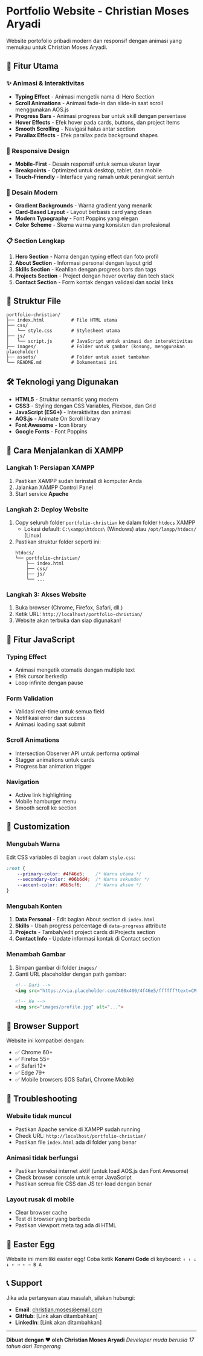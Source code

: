 # Portfolio Website - Christian Moses Aryadi

Website portofolio pribadi modern dan responsif dengan animasi yang memukau untuk Christian Moses Aryadi.

## 🚀 Fitur Utama

### ✨ Animasi & Interaktivitas
- **Typing Effect** - Animasi mengetik nama di Hero Section
- **Scroll Animations** - Animasi fade-in dan slide-in saat scroll menggunakan AOS.js
- **Progress Bars** - Animasi progress bar untuk skill dengan persentase
- **Hover Effects** - Efek hover pada cards, buttons, dan project items
- **Smooth Scrolling** - Navigasi halus antar section
- **Parallax Effects** - Efek parallax pada background shapes

### 📱 Responsive Design
- **Mobile-First** - Desain responsif untuk semua ukuran layar
- **Breakpoints** - Optimized untuk desktop, tablet, dan mobile
- **Touch-Friendly** - Interface yang ramah untuk perangkat sentuh

### 🎨 Desain Modern
- **Gradient Backgrounds** - Warna gradient yang menarik
- **Card-Based Layout** - Layout berbasis card yang clean
- **Modern Typography** - Font Poppins yang elegan
- **Color Scheme** - Skema warna yang konsisten dan profesional

### 📋 Section Lengkap
1. **Hero Section** - Nama dengan typing effect dan foto profil
2. **About Section** - Informasi personal dengan layout grid
3. **Skills Section** - Keahlian dengan progress bars dan tags
4. **Projects Section** - Project dengan hover overlay dan tech stack
5. **Contact Section** - Form kontak dengan validasi dan social links

## 📁 Struktur File

```
portfolio-christian/
├── index.html          # File HTML utama
├── css/
│   └── style.css       # Stylesheet utama
├── js/
│   └── script.js       # JavaScript untuk animasi dan interaktivitas
├── images/             # Folder untuk gambar (kosong, menggunakan placeholder)
├── assets/             # Folder untuk asset tambahan
└── README.md           # Dokumentasi ini
```

## 🛠️ Teknologi yang Digunakan

- **HTML5** - Struktur semantic yang modern
- **CSS3** - Styling dengan CSS Variables, Flexbox, dan Grid
- **JavaScript (ES6+)** - Interaktivitas dan animasi
- **AOS.js** - Animate On Scroll library
- **Font Awesome** - Icon library
- **Google Fonts** - Font Poppins

## 🚀 Cara Menjalankan di XAMPP

### Langkah 1: Persiapan XAMPP
1. Pastikan XAMPP sudah terinstall di komputer Anda
2. Jalankan XAMPP Control Panel
3. Start service **Apache**

### Langkah 2: Deploy Website
1. Copy seluruh folder `portfolio-christian` ke dalam folder `htdocs` XAMPP
   - Lokasi default: `C:\xampp\htdocs\` (Windows) atau `/opt/lampp/htdocs/` (Linux)
2. Pastikan struktur folder seperti ini:
   ```
   htdocs/
   └── portfolio-christian/
       ├── index.html
       ├── css/
       ├── js/
       └── ...
   ```

### Langkah 3: Akses Website
1. Buka browser (Chrome, Firefox, Safari, dll.)
2. Ketik URL: `http://localhost/portfolio-christian/`
3. Website akan terbuka dan siap digunakan!

## 🎯 Fitur JavaScript

### Typing Effect
- Animasi mengetik otomatis dengan multiple text
- Efek cursor berkedip
- Loop infinite dengan pause

### Form Validation
- Validasi real-time untuk semua field
- Notifikasi error dan success
- Animasi loading saat submit

### Scroll Animations
- Intersection Observer API untuk performa optimal
- Stagger animations untuk cards
- Progress bar animation trigger

### Navigation
- Active link highlighting
- Mobile hamburger menu
- Smooth scroll ke section

## 🎨 Customization

### Mengubah Warna
Edit CSS variables di bagian `:root` dalam `style.css`:
```css
:root {
    --primary-color: #4f46e5;    /* Warna utama */
    --secondary-color: #06b6d4;  /* Warna sekunder */
    --accent-color: #8b5cf6;     /* Warna aksen */
}
```

### Mengubah Konten
1. **Data Personal** - Edit bagian About section di `index.html`
2. **Skills** - Ubah progress percentage di `data-progress` attribute
3. **Projects** - Tambah/edit project cards di Projects section
4. **Contact Info** - Update informasi kontak di Contact section

### Menambah Gambar
1. Simpan gambar di folder `images/`
2. Ganti URL placeholder dengan path gambar:
   ```html
   <!-- Dari -->
   <img src="https://via.placeholder.com/400x400/4f46e5/ffffff?text=CM" alt="...">
   
   <!-- Ke -->
   <img src="images/profile.jpg" alt="...">
   ```

## 📱 Browser Support

Website ini kompatibel dengan:
- ✅ Chrome 60+
- ✅ Firefox 55+
- ✅ Safari 12+
- ✅ Edge 79+
- ✅ Mobile browsers (iOS Safari, Chrome Mobile)

## 🔧 Troubleshooting

### Website tidak muncul
- Pastikan Apache service di XAMPP sudah running
- Check URL: `http://localhost/portfolio-christian/`
- Pastikan file `index.html` ada di folder yang benar

### Animasi tidak berfungsi
- Pastikan koneksi internet aktif (untuk load AOS.js dan Font Awesome)
- Check browser console untuk error JavaScript
- Pastikan semua file CSS dan JS ter-load dengan benar

### Layout rusak di mobile
- Clear browser cache
- Test di browser yang berbeda
- Pastikan viewport meta tag ada di HTML

## 🎉 Easter Egg

Website ini memiliki easter egg! Coba ketik **Konami Code** di keyboard:
`↑ ↑ ↓ ↓ ← → ← → B A`

## 📞 Support

Jika ada pertanyaan atau masalah, silakan hubungi:
- **Email**: christian.moses@email.com
- **GitHub**: [Link akan ditambahkan]
- **LinkedIn**: [Link akan ditambahkan]

---

**Dibuat dengan ❤️ oleh Christian Moses Aryadi**
*Developer muda berusia 17 tahun dari Tangerang*

